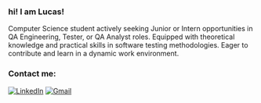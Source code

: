 ### hi! I am Lucas!

Computer Science student actively seeking Junior or Intern
opportunities in QA Engineering, Tester, or QA Analyst
roles. Equipped with theoretical knowledge and practical
skills in software testing methodologies. Eager to contribute
and learn in a dynamic work environment.





### Contact me:


[![LinkedIn](https://img.shields.io/badge/LinkedIn-Profile-blue?style=flat-square&logo=linkedin)](https://www.linkedin.com/in/lucas-crempe-6733b9289/) [![Gmail](https://img.shields.io/badge/Gmail-Contact-red?style=flat-square&logo=gmail)](mailto:crempelucas@gmail.com)

















